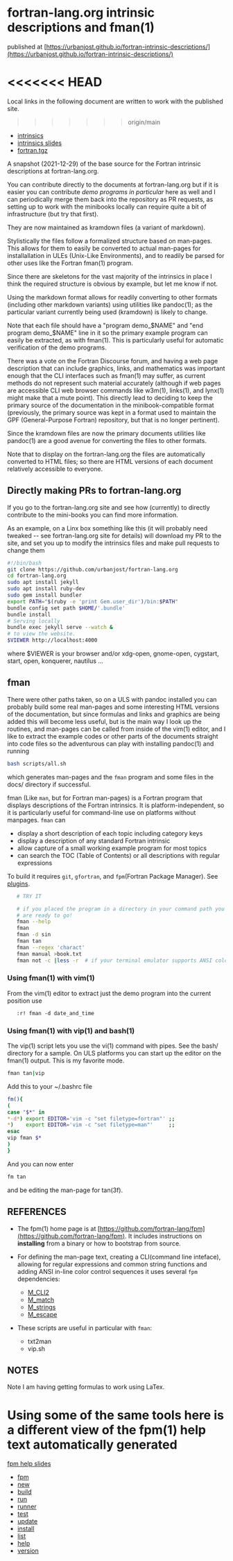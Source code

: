 # fortran-lang.org intrinsic descriptions and fman(1)
published at
[https://urbanjost.github.io/fortran-intrinsic-descriptions/](https://urbanjost.github.io/fortran-intrinsic-descriptions/)

<<<<<<< HEAD
=======
Local links in the following document are written to work with the published site. 


>>>>>>> origin/main
- [intrinsics](docs/intrinsics.md)
- [intrinsics slides](docs/intrinsics_slidy.html)
- [fortran.tgz](docs/fortran.tgz)


A snapshot (2021-12-29) of the base source for the Fortran intrinsic
descriptions at fortran-lang.org.

You can contribute directly to the documents at fortran-lang.org but if
it is easier you can contribute _demo programs in particular_ here as
well and I can periodically merge them back into the repository as PR
requests, as setting up to work with the minibooks locally can require
quite a bit of infrastructure (but try that first).

They are now maintained as kramdown files (a variant of markdown).

Stylistically the files follow a formalized structure based on man-pages.
This allows for them to easily be converted to actual man-pages for
installallation in ULEs (Unix-Like Environments), and to readily be
parsed for other uses like the Fortran fman(1) program.

Since there are skeletons for the vast majority of the intrinsics in
place I think the required structure is obvious by example, but let me
know if not.

Using the markdown format allows for readily converting to other formats
(including other markdown variants) using utilities like pandoc(1); as the
particular variant currently being used (kramdown) is likely to change.

Note that each file should have a "program demo_$NAME" and "end program
demo_$NAME" line in it so the primary example program can easily be
extracted, as with fman(1). This is particularly useful for automatic
verification of the demo programs.

There was a vote on the Fortran Discourse forum, and having a web
page description that can include graphics, links, and mathematics was
important enough that the CLI interfaces such as fman(1) may suffer,
as current methods do not represent such material accurately (although
if web pages are accessible CLI web browser commands like w3m(1),
links(1), and lynx(1) might make that a mute point). This directly
lead to deciding to keep the primary source of the documentation in the
minibook-compatible format (previously, the primary source was kept in
a format used to maintain the GPF (General-Purpose Fortran) repository,
but that is no longer pertinent).

Since the kramdown files are now the primary documents utilities like
pandoc(1) are a good avenue for converting the files to other formats.

Note that to display on the fortran-lang.org the files are automatically
converted to HTML files; so there are HTML versions of each document
relatively accessible to everyone.

## Directly making PRs to fortran-lang.org

If you go to the fortran-lang.org site and see how (currently) to
directly contribute to the mini-books you can find more information.

As an example, on a Linx box something like this (it will probably need
tweaked -- see fortran-lang.org site for details) will download my PR
to the site, and set you up to modify the intrinsics files and make pull
requests to change them

```bash
#!/bin/bash
git clone https://github.com/urbanjost/fortran-lang.org
cd fortran-lang.org
sudo apt install jekyll
sudo apt install ruby-dev
sudo gem install bundler
export PATH="$(ruby -e 'print Gem.user_dir')/bin:$PATH"
bundle config set path $HOME/'.bundle'
bundle install
# Serving locally
bundle exec jekyll serve --watch &
# to view the website.
$VIEWER http://localhost:4000
```

where $VIEWER is your browser and/or xdg-open, gnome-open, cygstart,
start, open, konquerer, nautilus ...

## fman

There were other paths taken, so on a ULS with pandoc installed you can
probably build some real man-pages and some interesting HTML versions of
the documentation, but since formulas and links and graphics are being
added this will become less useful, but is the main way I look up the
routines, and man-pages can be called from inside of the vim(1) editor,
and I like to extract the example codes or other parts of the documents
straight into code files so the adventurous can play with installing
pandoc(1) and running

```bash
bash scripts/all.sh
```

which generates man-pages and the `fman` program and some files in the docs/ directory
if successful.

fman (Like `man`, but for Fortran man-pages) is a Fortran program
that displays descriptions of the Fortran intrinsics.  It is
platform-independent, so it is particularly useful for command-line use
on platforms without manpages. `fman` can

   + display a short description of each topic including category keys
   + display a description of any standard Fortran intrinsic
   + allow capture of a small working example program for most topics
   + can search the TOC (Table of Contents) or all descriptions with regular expressions

To build it requires `git`, `gfortran`, and `fpm`(Fortran Package Manager).
See [plugins](https://github.com/urbanjost/plugins).

```bash
   # TRY IT

   # if you placed the program in a directory in your command path you
   # are ready to go!
   fman --help
   fman
   fman -d sin
   fman tan
   fman --regex 'charact'
   fman manual >book.txt
   fman not -c |less -r  # if your terminal emulator supports ANSI color control sequences
```
### Using fman(1) with vim(1)

From the vim(1) editor to extract just the demo program
into the current position use
```text
   :r! fman -d date_and_time
```

### Using fman(1) with vip(1) and bash(1)

The vip(1) script lets you use the vi(1) command with pipes.  See the
bash/ directory for a sample. On ULS platforms you can start up the editor
on the fman(1) output. This is my favorite mode.

```bash
fman tan|vip
```
Add this to your ~/.bashrc file
```bash
fm(){
(
case "$*" in
*-d*) export EDITOR='vim -c "set filetype=fortran"' ;;
*)    export EDITOR='vim -c "set filetype=man"'     ;;
esac
vip fman $*
)
}
```
And you can now enter
```bash
fm tan
```
and be editing the man-page for tan(3f).

## REFERENCES

 + The fpm(1) home page is at [https://github.com/fortran-lang/fpm](https://github.com/fortran-lang/fpm).
   It includes instructions on **installing** from a binary or how to bootstrap from source.

 + For defining the man-page text, creating a CLI(command line inteface), allowing for regular
   expressions and common string functions and adding ANSI in-line color control sequences
   it uses several `fpm` dependencies:
    + [M_CLI2](https://github.com/urbanjost/M_CLI2.git)
    + [M_match](https://github.com/urbanjost/M_match.git)
    + [M_strings](https://github.com/urbanjost/M_strings.git)
    + [M_escape](https://github.com/urbanjost/M_escape.git)
  + These scripts are useful in particular with `fman`:
    + txt2man
    + vip.sh

## NOTES

Note I am having getting formulas to work using LaTex.
# Using some of the same tools here is a different view of the fpm(1) help text automatically generated
[fpm help slides](docs/fpm_slidy.html)

- [fpm](docs/fpm.md)
- [new](docs/new.md)
- [build](docs/build.md)
- [run](docs/run.md)
- [runner](docs/runner.md)
- [test](docs/test.md)
- [update](docs/update.md)
- [install](docs/install.md)
- [list](docs/list.md)
- [help](docs/help.md)
- [version](docs/version.md)
